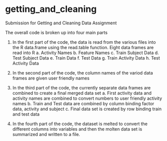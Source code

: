 # getting_and_cleaning
Submission for Getting and Cleaning Data Assignment

The overall code is broken up into four main parts
1. In the first part of the code, the data is read from the various files into the R data.frame using the read.table function. 
Eight data frames are read into R
  a. Activity Names
  b. Feature Names
  c. Train Subject Data
  d. Test Subject Data
  e. Train Data
  f. Test Data
  g. Train Activity Data
  h. Test Activity Data
  
 2. In the second part of the code, the column names of the variod data frames are given user friendly names
 
 3. In the third part of the code, the currently separate data frames are combined to create a final merged data set
  a. First activity data and activity names are combined to convert numbers to user friendly activity names
  b. Train and Test data are combined by column binding factor data, activity and subject
  c. Final data set is created by row binding train and test data
  
 4. In the fourth part of the code, the dataset is melted to convert the different columns into variables and then the molten data set is summarized and written to a file.
